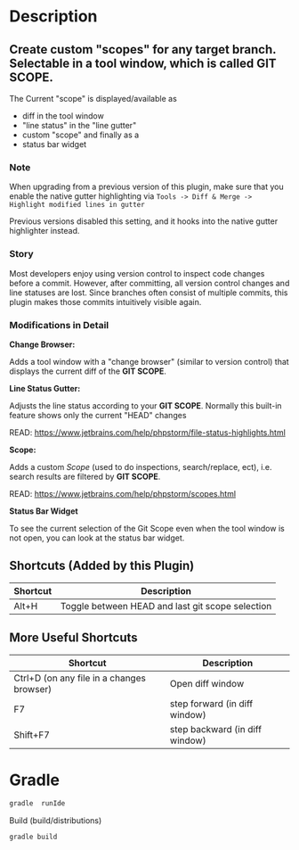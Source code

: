# Description

<!-- Plugin description -->

## Create custom "scopes" for any target branch. Selectable in a tool window, which is called **GIT SCOPE**.

The Current "scope" is displayed/available as

- diff in the tool window
- "line status" in the "line gutter"
- custom "scope" and finally as a
- status bar widget

### Note

When upgrading from a previous version of this plugin, make sure that you enable the native gutter highlighting via
`Tools -> Diff & Merge -> Highlight modified lines in gutter`

Previous versions disabled this setting, and it hooks into the native gutter highlighter instead.

### Story

Most developers enjoy using version control to inspect code changes before a commit. However, after committing, all
version control changes and line statuses are lost. Since branches often consist of multiple commits, this plugin makes
those commits intuitively visible again.

### Modifications in Detail

**Change Browser:**

Adds a tool window with a "change browser" (similar to version control) that displays the current diff of the **GIT
SCOPE**.

**Line Status Gutter:**

Adjusts the line status according to your **GIT SCOPE**. Normally this built-in feature shows only the current "HEAD"
changes

READ: https://www.jetbrains.com/help/phpstorm/file-status-highlights.html

**Scope:**

Adds a custom *Scope* (used to do inspections, search/replace, ect), i.e. search results are filtered by **GIT SCOPE**.

READ: https://www.jetbrains.com/help/phpstorm/scopes.html

**Status Bar Widget**

To see the current selection of the Git Scope even when the tool window is not open, you can look at the status bar
widget.

## Shortcuts (Added by this Plugin)

| Shortcut | Description                                      |
|----------|--------------------------------------------------|
| Alt+H    | Toggle between HEAD and last git scope selection |

## More Useful Shortcuts

| Shortcut                                  | Description                    |
|-------------------------------------------|--------------------------------|
| Ctrl+D (on any file in a changes browser) | Open diff window               |
| F7                                        | step forward (in diff window)  |
| Shift+F7                                  | step backward (in diff window) |

<!-- Plugin description end -->

# Gradle

```bash
gradle  runIde
```

Build (build/distributions)

```bash
gradle build
```
